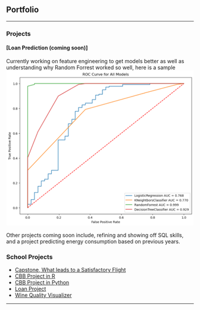 ## Portfolio

---

### Projects

#### [Loan Prediction (coming soon)]<!--(/sample_page)-->
Currently working on feature engineering to get models better as well as understanding why Random Forrest worked so well, here is a sample
<img src="images/Screenshot 2024-10-30 at 13-20-53 Untitled7 - Jupyter Notebook.png?raw=true"/>

Other projects coming soon include, refining and showing off SQL skills, and a project predicting energy consumption based on previous years.

<!--
[Project 2 Title](/pdf/sample_presentation.pdf)
<img src="images/dummy_thumbnail.jpg?raw=true"/>

---
[Project 3 Title](http://example.com/)
<img src="images/dummy_thumbnail.jpg?raw=true"/>

---
-->

### School Projects

- [Capstone, What leads to a Satisfactory Flight](https://github.com/T1mSchneider/School_Projects/blob/main/CAPSTONE%20PROJ.ipynb)
- [CBB Project in R](https://github.com/T1mSchneider/School_Projects/blob/main/CBB_in_R.pdf)
- [CBB Project in Python](https://github.com/T1mSchneider/School_Projects/blob/main/CBB_in_Python.ipynb)
- [Loan Project](http://example.com/)
- [Wine Quality Visualizer](https://github.com/T1mSchneider/School_Projects/blob/main/Wine%20Quality%20Visualizer.ipynb)

---


